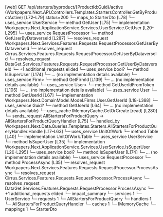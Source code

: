 [web] GET /api/starters/byproduct/{ProductId:Guid}/active  (Workpapers.Next.API.Controllers.Templates.StartersController.GetByProductActive)  [L72–L79] status=200
  └─ maps_to StarterDto [L78]
  └─ uses_service UserService
    └─ method GetUser [L75]
      └─ implementation Workpapers.Next.ApplicationService.Services.UserService.GetUser [L20-L295]
        └─ uses_service RequestProcessor
          └─ method GetUserByDataverseId [L287]
            └─ resolves_request Workpapers.Next.Services.Features.Requests.RequestProcessor.GetUserByDataverseId
            └─ resolves_request Cirrus.Services.Features.Requests.RequestProcessor.GetUserByDataverseId
            └─ resolves_request DataGet.Services.Features.Requests.RequestProcessor.GetUserByDataverseId
            └─ +1 additional_requests elided
        └─ uses_service bool?
          └─ method IsSuperUser [L174]
            └─ ... (no implementation details available)
        └─ uses_service Firm>
          └─ method GetFirmId [L139]
            └─ ... (no implementation details available)
        └─ uses_service User>
          └─ method GetUserIdFromToken [L106]
            └─ ... (no implementation details available)
        └─ uses_service User
          └─ method GetUserId [L67]
            └─ implementation Workpapers.Next.DomainModel.Model.Firms.User.GetUserId [L18-L368]
        └─ uses_service Guid?
          └─ method GetUserId [L64]
            └─ ... (no implementation details available)
        └─ uses_cache IMemoryCache.GetOrCreate [read] [L280]
  └─ sends_request AllStartersForProductQuery -> AllStartersForProductQueryHandler [L75]
    └─ handled_by Workpapers.Next.Data.Queries.Templates.Starters.AllStartersForProductQueryHandler.Handle [L17–L63]
      └─ uses_service UnitOfWork
        └─ method Table [L40]
          └─ implementation UnitOfWork.Table
      └─ uses_service UserService
        └─ method IsSuperUser [L35]
          └─ implementation Workpapers.Next.ApplicationService.Services.UserService.IsSuperUser [L20-L295]
            └─ uses_service bool?
              └─ method IsSuperUser [L174]
                └─ ... (no implementation details available)
      └─ uses_service RequestProcessor
        └─ method ProcessAsync [L35]
          └─ resolves_request Workpapers.Next.Services.Features.Requests.RequestProcessor.ProcessAsync
          └─ resolves_request Cirrus.Services.Features.Requests.RequestProcessor.ProcessAsync
          └─ resolves_request DataGet.Services.Features.Requests.RequestProcessor.ProcessAsync
          └─ +1 additional_requests elided
  └─ impact_summary
    └─ services 1
      └─ UserService
    └─ requests 1
      └─ AllStartersForProductQuery
    └─ handlers 1
      └─ AllStartersForProductQueryHandler
    └─ caches 1
      └─ IMemoryCache
    └─ mappings 1
      └─ StarterDto

